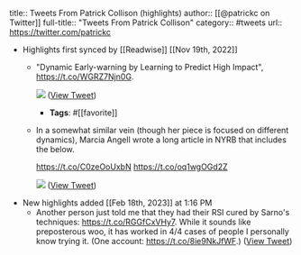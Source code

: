 title:: Tweets From Patrick Collison (highlights)
author:: [[@patrickc on Twitter]]
full-title:: "Tweets From Patrick Collison"
category:: #tweets
url:: https://twitter.com/patrickc

- Highlights first synced by [[Readwise]] [[Nov 19th, 2022]]
	- "Dynamic Early-warning by Learning to Predict High Impact", https://t.co/WGRZ7Njn0G. 
	  
	  ![](https://pbs.twimg.com/media/E2KQEVkVIAEPNTD.png) ([View Tweet](https://twitter.com/patrickc/status/1396837354468372481))
		- **Tags**: #[[favorite]]
	- In a somewhat similar vein (though her piece is focused on different dynamics), Marcia Angell wrote a long article in NYRB that includes the below.
	  
	  https://t.co/C0zeOoUxbN https://t.co/oq1wgOGd2Z 
	  
	  ![](https://pbs.twimg.com/media/E6y-2-tUYAIqQ_U.png) ([View Tweet](https://twitter.com/patrickc/status/1417718735595479040))
- New highlights added [[Feb 18th, 2023]] at 1:16 PM
	- Another person just told me that they had their RSI cured by Sarno's techniques: https://t.co/RGGfCxVHy7. While it sounds like preposterous woo, it has worked in 4/4 cases of people I personally know trying it. (One account: https://t.co/8ie9NkJfWF.) ([View Tweet](https://twitter.com/patrickc/status/1559737765566173185))